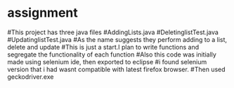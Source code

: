 # assignment
#This project has three java files
#AddingLists.java
#DeletinglistTest.java
#UpdatinglistTest.java
#As the name suggests they perform adding to a list, delete and update
#This is just a start.I plan to write functions and segregate the functionality of each function
#Also this code was initially made using selenium ide, then exported to eclipse
#i found selenium version that i had wasnt compatible with latest firefox browser. 
#Then used geckodriver.exe

